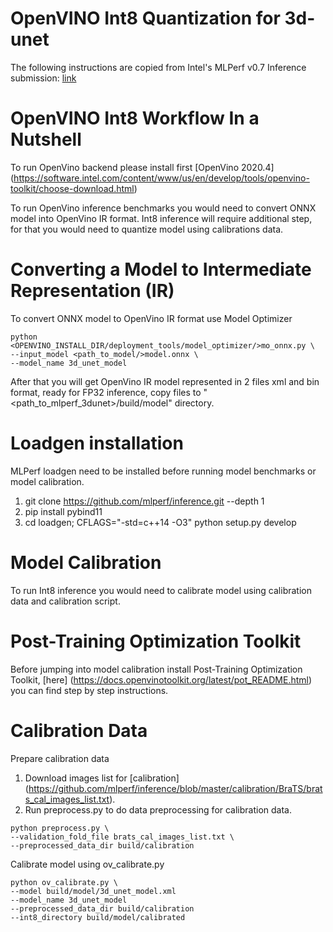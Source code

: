 #  OpenVINO Int8 Quantization for 3d-unet
The following instructions are copied from Intel's MLPerf v0.7 Inference 
submission: [link](https://github.com/mlcommons/inference_results_v0.7/tree/master/closed/Intel/calibration/OpenVINO/3d_unet)

#  OpenVINO Int8 Workflow In a Nutshell

To run OpenVino backend please install first [OpenVino 2020.4] (https://software.intel.com/content/www/us/en/develop/tools/openvino-toolkit/choose-download.html)

To run OpenVino inference benchmarks you would need to convert ONNX model into OpenVino IR format. Int8 inference will require additional step, for that you would need to quantize model using calibrations data.


# Converting a Model to Intermediate Representation (IR)

To convert ONNX model to OpenVino IR format use Model Optimizer

```
python <OPENVINO_INSTALL_DIR/deployment_tools/model_optimizer/>mo_onnx.py \
--input_model <path_to_model/>model.onnx \
--model_name 3d_unet_model
```

After that you will get OpenVino IR model represented in 2 files xml and bin format, ready for FP32 inference, copy files to "<path_to_mlperf_3dunet>/build/model" directory.

# Loadgen installation

MLPerf loadgen need to be installed before running model benchmarks or model calibration.

1. git clone https://github.com/mlperf/inference.git --depth 1
2. pip install pybind11
3. cd loadgen; CFLAGS="-std=c++14 -O3" python setup.py develop

# Model Calibration

To run Int8 inference you would need to calibrate model using calibration data and calibration script.

# Post-Training Optimization Toolkit

Before jumping into model calibration install Post-Training Optimization Toolkit, [here] (https://docs.openvinotoolkit.org/latest/pot_README.html) you can find step by step instructions.

# Calibration Data

Prepare calibration data

1. Download images list for [calibration] (https://github.com/mlperf/inference/blob/master/calibration/BraTS/brats_cal_images_list.txt).
2. Run preprocess.py to do data preprocessing for calibration data.

```
python preprocess.py \
--validation_fold_file brats_cal_images_list.txt \
--preprocessed_data_dir build/calibration
```

Calibrate model using ov_calibrate.py

```
python ov_calibrate.py \
--model build/model/3d_unet_model.xml
--model_name 3d_unet_model
--preprocessed_data_dir build/calibration
--int8_directory build/model/calibrated
```
